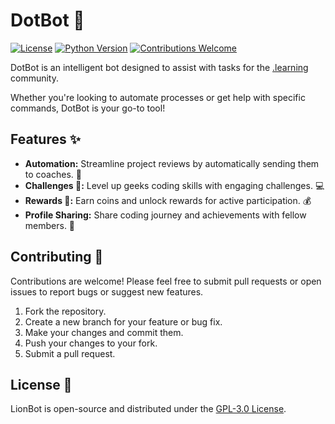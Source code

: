 # DotBot 🤖

[![License](https://img.shields.io/badge/License-GNU-yellow.svg)](https://opensource.org/licenses/MIT)
[![Python Version](https://img.shields.io/badge/python-3.12+-blue.svg)](https://www.python.org/downloads/)
[![Contributions Welcome](https://img.shields.io/badge/contributions-welcome-brightgreen.svg)](https://github.com/ie-orphane/dotbot/issues)

DotBot is an intelligent bot designed to assist with tasks for the [.learning](https://learning-web-path.vercel.app/) community.

Whether you're looking to automate processes or get help with specific commands, DotBot is your go-to tool!


## Features ✨

* **Automation:** Streamline project reviews by automatically sending them to coaches. 📝
* **Challenges 🎯:** Level up geeks coding skills with engaging challenges. 💻
* **Rewards 🎁:** Earn coins and unlock rewards for active participation. 💰
* **Profile Sharing:** Share coding journey and achievements with fellow members. 👤


## Contributing 🤝

Contributions are welcome! Please feel free to submit pull requests or open issues to report bugs or suggest new features.

1. Fork the repository.
2. Create a new branch for your feature or bug fix.
3. Make your changes and commit them.
4. Push your changes to your fork.   
5. Submit a pull request.

## License 📜

LionBot is open-source and distributed under the [GPL-3.0 License](./LICENSE).
